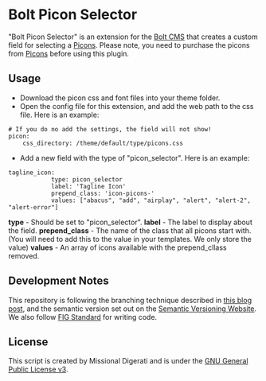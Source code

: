Bolt Picon Selector
===================

"Bolt Picon Selector" is an extension for the [Bolt CMS](http://bolt.cm) that creates a custom field for selecting a [Picons](https://picons.me).  Please note, you need to purchase the picons from [Picons](https://picons.me) before using this plugin.

Usage
-----

* Download the picon css and font files into your theme folder.
* Open the config file for this extension, and add the web path to the css file.  Here is an example:

```
# If you do no add the settings, the field will not show!
picon:
    css_directory: /theme/default/type/picons.css

```

* Add a new field with the type of "picon_selector".  Here is an example:


```
tagline_icon:
            type: picon_selector
            label: 'Tagline Icon'
            prepend_class: 'icon-picons-'
            values: ["abacus", "add", "airplay", "alert", "alert-2", "alert-error"]
```

**type** - Should be set to "picon_selector".
**label** - The label to display about the field.
**prepend_class** - The name of the class that all picons start with.  (You will need to add this to the value in your templates.  We only store the value)
**values** - An array of icons available with the prepend_cllass removed.


Development Notes
-----------------

This repository is following the branching technique described in [this blog post](http://nvie.com/posts/a-successful-git-branching-model/), and the semantic version set out on the [Semantic Versioning Website](http://semver.org/).  We also follow [FIG Standard](https://github.com/php-fig/fig-standards/blob/master/accepted/PSR-2-coding-style-guide.md) for writing code.

License
-------
This script is created by Missional Digerati and is under the [GNU General Public License v3](http://www.gnu.org/licenses/gpl-3.0-standalone.html).